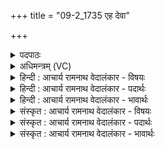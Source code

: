 +++
title = "09-2_1735 एह देवा"

+++
<details><summary>पदपाठः</summary>

आ꣢। इ꣣ह꣢। दे꣣वा꣢। म꣣योभुवा। मयः। भु꣡वा꣢꣯। द꣣स्रा꣢। हि꣡र꣢꣯ण्यवर्त्तनी। हि꣡र꣢꣯ण्य। व꣣र्त्तनीइ꣡ति꣢। उ꣣षर्बु꣡धः꣢। उ꣣षः। बु꣡धः꣢꣯। व꣣हन्तु। सो꣡म꣢꣯पीतये। सो꣡म꣢꣯। पी꣣तये। १७३५।
</details>

<details><summary>अधिमन्त्रम् (VC)</summary>

- अश्विनौ
- गोतमो राहूगणः
- उष्णिक्
- ऋषभः
</details>

<details><summary>हिन्दी : आचार्य रामनाथ वेदालंकार - विषयः</summary>

अगले मन्त्र में प्राणायाम का विषय है।
</details>

<details><summary>हिन्दी : आचार्य रामनाथ वेदालंकार - पदार्थः</summary>

पदार्थान्वय -  (उषर्बुधः) जो उषा-काल में बोध प्राप्त करते हैं,वे लोग (सोमपीतये) सुख,स्वास्थ्य,दीर्घायुष्य,शान्ति आदि की रक्षा के लिए, (इह) इस शरीर में (देवा) गमन-आगमन करनेवाले, (मयोभुवा) सुख देनेवाले (दस्रा) दोषों को क्षीण करनेवाले, (हिरण्यवर्त्तनी) शारीरिक और मानसिक तेज को देनेवाले प्राण-अपान रूप अश्विनों को (आ वहन्तु) लायें,अर्थात् प्राणायाम को साधें ॥२॥
</details>

<details><summary>हिन्दी : आचार्य रामनाथ वेदालंकार - भावार्थः</summary>

भावार्थ -  मनुष्यों को चाहिए कि योग के अङ्ग प्राणायाम के द्वारा सब शारीरिक व मानसिक दोषों को जलाकर,योगसिद्धि प्राप्त करके अभ्युदय और निःश्रेयस को सिद्ध करें ॥२॥
</details>

<details><summary>संस्कृत : आचार्य रामनाथ वेदालंकार - विषयः</summary>

अथ प्राणायामविषय उच्यते।
</details>

<details><summary>संस्कृत : आचार्य रामनाथ वेदालंकार - पदार्थः</summary>

पदार्थान्वय -  (उषर्बुधः) ये उषसि बुध्यन्ते बोधं प्राप्नुवन्ति ते जनाः (सोमपीतये) सोमस्य सुखस्वास्थ्यदीर्घायुष्यशान्त्यादेः पीतिः रक्षणं तस्मै (इह) देहे (देवा) देवौ,गमनागमनकारिणौ, (मयोभुवा) सुखस्य भावयितारौ, (दस्रा) दोषाणामुपक्षेतारौ, (हिरण्यवर्तनी) हिरण्यं शारीरं मानसं च तेजो वर्तयन्तौ अश्विनौ प्राणापानौ (आ वहन्तु) आनयन्तु,प्राणायामं साध्नुवन्त्विति भावः ॥२॥
</details>

<details><summary>संस्कृत : आचार्य रामनाथ वेदालंकार - भावार्थः</summary>

भावार्थ -  योगाङ्गेन प्राणायामेन सर्वान् शारीरान् मानसांश्च दोषान् दग्ध्वा योगसिद्धिं प्राप्य जनैरभ्युदयनिःश्रेयसे साधनीये ॥२॥
</details>